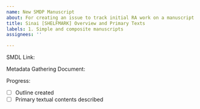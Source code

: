 ```yaml
---
name: New SMDP Manuscript
about: For creating an issue to track initial RA work on a manuscript
title: Sinai [SHELFMARK] Overview and Primary Texts
labels: 1. Simple and composite manuscripts
assignees: ''

---
```


SMDL Link: 

Metadata Gathering Document: 

Progress:
- [ ] Outline created
- [ ] Primary textual contents described

